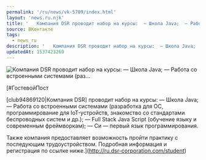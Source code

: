 ```yaml
---
permalink: '/ru/news/vk-5709/index.html'
layout: 'news.ru.njk'
title: '   Компания DSR проводит набор на курсы:  — Школа Java;  — Работа со встроенными системами (раз…'
source: ВКонтакте
tags:
  - news_ru
description: '   Компания DSR проводит набор на курсы:  — Школа Java;  — Работа со встроенными системами (раз…'
updatedAt: 1537423260
---
```

![   Компания DSR проводит набор на курсы:  — Школа Java;  — Работа со встроенными системами (раз…](https://sun9-34.userapi.com/c850528/v850528510/8914/8Zpeb2EHiQM.jpg)

[#ГостевойПост

[club94869120|Компания DSR] проводит набор на курсы:
— Школа Java;
— Работа со встроенными системами (разработка для ОС, программирование для IoT-устройств, знакомство со стандартами беспроводных систем и др.);
— Full Stack Java Script (обучение языку и современным фреймворкам);
— Си — первый язык программирования.

Также компания предоставляет возможность пройти практику с последующим трудоустройством.
Подробная информация и регистрация по ссылке ниже.](http://ru.dsr-corporation.com/student)
